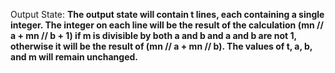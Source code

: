 Output State: **The output state will contain t lines, each containing a single integer. The integer on each line will be the result of the calculation (mn // a + mn // b + 1) if m is divisible by both a and b and a and b are not 1, otherwise it will be the result of (mn // a + mn // b). The values of t, a, b, and m will remain unchanged.**